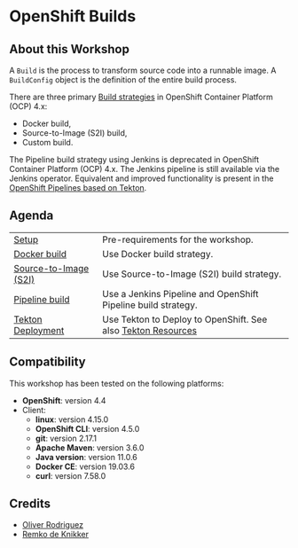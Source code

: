 # OpenShift Builds

## About this Workshop

A `Build` is the process to transform source code into a runnable image. A `BuildConfig` object is the definition of the entire build process. 

There are three primary [Build strategies](https://docs.openshift.com/container-platform/4.6/builds/understanding-image-builds.html) in OpenShift Container Platform (OCP) 4.x:

* Docker build,
* Source-to-Image (S2I) build,
* Custom build.

The Pipeline build strategy using Jenkins is deprecated in OpenShift Container Platform (OCP) 4.x. The Jenkins pipeline is still available via the Jenkins operator. Equivalent and improved functionality is present in the [OpenShift Pipelines based on Tekton](https://ibm.github.io/tekton-tutorial-openshift/).

## Agenda

|   |   |
| - | - |
| [Setup](setup/README.md) | Pre-requirements for the workshop. |
| [Docker build](docker-build/README.md) | Use Docker build strategy. |
| [Source-to-Image (S2I)](https://ibm.github.io/s2i-open-liberty-workshop/) | Use Source-to-Image (S2I) build strategy. |
| [Pipeline build](pipeline-build/lab-01/README.md) | Use a Jenkins Pipeline and OpenShift Pipeline build strategy. |
| [Tekton Deployment](https://ibm.github.io/tekton-tutorial-openshift/) | Use Tekton to Deploy to OpenShift. See also [Tekton Resources](tekton-build/README.md) |

## Compatibility

This workshop has been tested on the following platforms:

* **OpenShift**: version 4.4
* Client:
  * **linux**: version 4.15.0
  * **OpenShift CLI**: version 4.5.0
  * **git**: version 2.17.1
  * **Apache Maven**: version 3.6.0
  * **Java version**: version 11.0.6
  * **Docker CE**: version 19.03.6
  * **curl**: version 7.58.0

## Credits

* [Oliver Rodriguez](https://github.com/odrodrig)
* [Remko de Knikker](https://github.com/remkohdev)